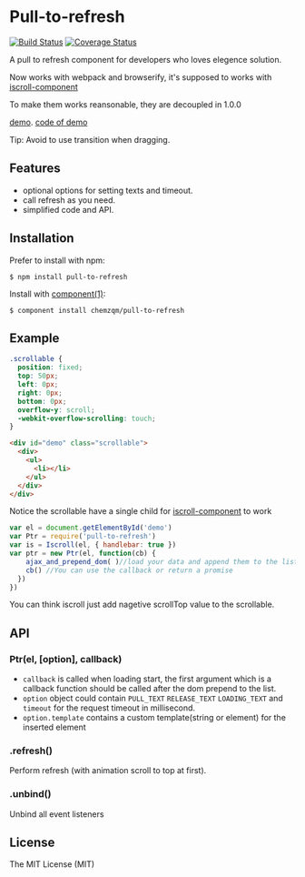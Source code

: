 # Pull-to-refresh

  [![Build Status](https://secure.travis-ci.org/chemzqm/pull-to-refresh.svg)](http://travis-ci.org/chemzqm/pull-to-refresh)
  [![Coverage Status](https://coveralls.io/repos/chemzqm/pull-to-refresh/badge.svg?branch=master&service=github)](https://coveralls.io/github/chemzqm/pull-to-refresh?branch=master)

  A pull to refresh component for developers who loves elegence solution.

  Now works with webpack and browserify, it's supposed to works with [iscroll-component](https://github.com/chemzqm/iscroll)

  To make them works reansonable, they are decoupled in 1.0.0

  [demo](http://chemzqm.github.io/pull-to-refresh).
  [code of demo](https://github.com/chemzqm/pull-to-refresh/blob/gh-pages/index.js)

  Tip: Avoid to use transition when dragging.

## Features

* optional options for setting texts and timeout.
* call refresh as you need.
* simplified code and API.

## Installation

  Prefer to install with npm:

    $ npm install pull-to-refresh

  Install with [component(1)](http://component.io):

    $ component install chemzqm/pull-to-refresh

## Example
``` css
.scrollable {
  position: fixed;
  top: 50px;
  left: 0px;
  right: 0px;
  bottom: 0px;
  overflow-y: scroll;
  -webkit-overflow-scrolling: touch;
}
```
``` html
<div id="demo" class="scrollable">
  <div>
    <ul>
      <li></li>
    </ul>
  </div>
</div>
```
Notice the scrollable have a single child for [iscroll-component](https://github.com/chemzqm/iscroll) to work

``` js
var el = document.getElementById('demo')
var Ptr = require('pull-to-refresh')
var is = Iscroll(el, { handlebar: true })
var ptr = new Ptr(el, function(cb) {
    ajax_and_prepend_dom( )//load your data and append them to the list
    cb() //You can use the callback or return a promise
  })
})
```
You can think iscroll just add nagetive scrollTop value to the scrollable.

## API

### Ptr(el, [option], callback)

* `callback` is called when loading start, the first argument which is a callback function should be called after the dom prepend to the list.
* `option` object could contain `PULL_TEXT` `RELEASE_TEXT` `LOADING_TEXT` and `timeout` for the request timeout in millisecond.
* `option.template` contains a custom template(string or element) for the inserted element

### .refresh()

Perform refresh (with animation scroll to top at first).

### .unbind()

Unbind all event listeners

## License

  The MIT License (MIT)

